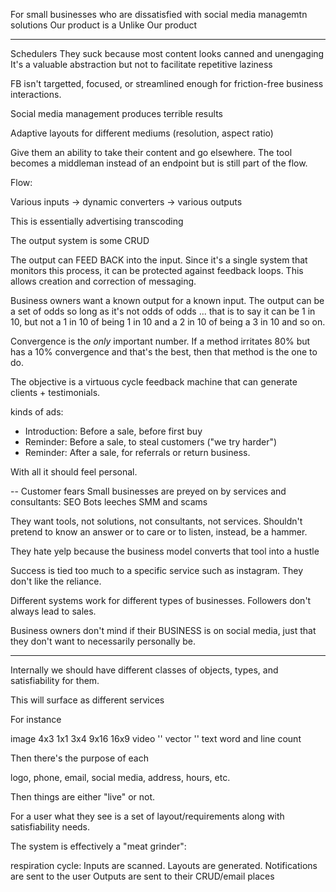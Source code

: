 For small businesses
who are dissatisfied with social media managemtn solutions
Our product is a 
Unlike
Our product

--- 
Schedulers
  They suck because most content looks canned and unengaging
  It's a valuable abstraction but not to facilitate repetitive laziness

FB isn't targetted, focused, or streamlined enough for friction-free business interactions.

Social media management produces terrible results

Adaptive layouts for different mediums (resolution, aspect ratio)

Give them an ability to take their content and go elsewhere.
  The tool becomes a middleman instead of an endpoint but
  is still part of the flow.

Flow:

  Various inputs -> dynamic converters -> various outputs

  This is essentially advertising transcoding

The output system is some CRUD

The output can FEED BACK into the input. Since it's a single system that
monitors this process, it can be protected against feedback loops. This allows
creation and correction of messaging.

Business owners want a known output for a known input. The output can be a set of odds so long
as it's not odds of odds ... that is to say it can be 1 in 10, but not a 1 in 10 of being 1 in 10
and a 2 in 10 of being a 3 in 10 and so on.

Convergence is the *only* important number. If a method irritates 80% but has a 10% convergence and
that's the best, then that method is the one to do.

The objective is a virtuous cycle feedback machine that can generate clients + testimonials.

kinds of ads:

  * Introduction: Before a sale, before first buy
  * Reminder: Before a sale, to steal customers ("we try harder")
  * Reminder: After a sale, for referrals or return business.

With all it should feel personal.

--
Customer fears
  Small businesses are preyed on by services and consultants:
    SEO Bots leeches SMM and scams

  They want tools, not solutions, not consultants, not services.
  Shouldn't pretend to know an answer or to care or to listen, instead, be a hammer.

  They hate yelp because the business model converts that tool into a hustle

  Success is tied too much to a specific service such as instagram. They don't like the reliance.

  Different systems work for different types of businesses. Followers don't always lead to sales.

  Business owners don't mind if their BUSINESS is on social media, just that they don't want to necessarily personally be.

---
Internally we should have different classes of objects, types, and satisfiability for them.

This will surface as different services


For instance

  image   4x3 1x1 3x4 9x16 16x9 
  video   ''
  vector  ''
  text    word and line count

Then there's the purpose of each

  logo, phone, email, social media, address, hours, etc.

Then things are either "live" or not.

For a user what they see is a set of layout/requirements along with satisfiability needs.

The system is effectively a "meat grinder":

  respiration cycle:
    Inputs are scanned.
    Layouts are generated.
      Notifications are sent to the user
    Outputs are sent to their CRUD/email places
